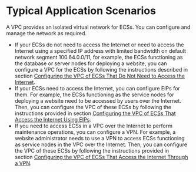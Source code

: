 # Typical Application Scenarios<a name="en-us_topic_0030969439"></a>

A VPC provides an isolated virtual network for ECSs. You can configure and manage the network as required.

-   If your ECSs do not need to access the Internet or need to access the Internet using a specified IP address with limited bandwidth on default network segment 100.64.0.0/11, for example, the ECSs functioning as the database or server nodes for deploying a website, you can configure a VPC for the ECSs by following the instructions described in section [Configuring the VPC of ECSs That Do Not Need to Access the Internet](configuring-the-vpc-of-ecss-that-do-not-need-to-access-the-internet.md).
-   If your ECSs need to access the Internet, you can configure EIPs for them. For example, the ECSs functioning as the service nodes for deploying a website need to be accessed by users over the Internet. Then, you can configure the VPC of these ECSs by following the instructions provided in section [Configuring the VPC of ECSs That Access the Internet Using EIPs](configuring-the-vpc-of-ecss-that-access-the-internet-using-eips.md).
-   If you need to access ECSs in a VPC over the Internet to perform maintenance operations, you can configure a VPN. For example, a website administrator needs to use a VPN to access ECSs functioning as service nodes in the VPC over the Internet. Then, you can configure the VPC of these ECSs by following the instructions provided in section [Configuring the VPC of ECSs That Access the Internet Through a VPN](configuring-the-vpc-of-ecss-that-access-the-internet-through-a-vpn.md).

